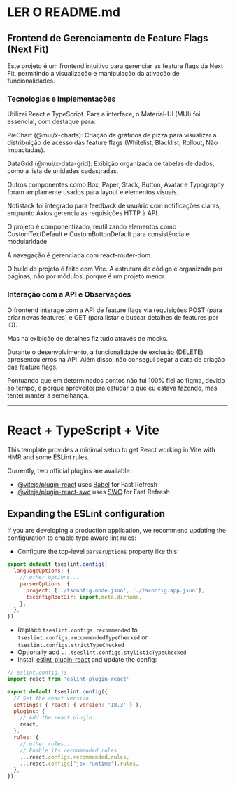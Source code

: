 <h1>LER O README.md</h1>

<h2>Frontend de Gerenciamento de Feature Flags (Next Fit)</h2>

Este projeto é um frontend intuitivo para gerenciar as feature flags da Next Fit, 
permitindo a visualização e manipulação da ativação de funcionalidades.

<h3>Tecnologias e Implementações</h3>
Utilizei React e TypeScript. Para a interface, o Material-UI (MUI) 
foi essencial, com destaque para:

PieChart (@mui/x-charts): Criação de gráficos de pizza para visualizar a 
distribuição de acesso das feature flags (Whitelist, Blacklist, Rollout, Não Impactadas).

DataGrid (@mui/x-data-grid): Exibição organizada 
de tabelas de dados, como a lista de unidades cadastradas.

Outros componentes como Box, Paper, Stack, Button, Avatar 
e Typography foram amplamente usados para layout e elementos visuais.

Notistack foi integrado para feedback de usuário com notificações 
claras, enquanto Axios gerencia as requisições HTTP à API. 

O projeto é componentizado, reutilizando elementos como CustomTextDefault e 
CustomButtonDefault para consistência e modularidade.

A navegação é gerenciada com react-router-dom.

O build do projeto é feito com Vite. A estrutura do código é organizada por páginas,
não por módulos, porque é um projeto menor.

<h3>Interação com a API e Observações</h3>

O frontend interage com a API de feature flags via requisições 
POST (para criar novas features) e 
GET (para listar e buscar detalhes de features por ID).

Mas na exibição de detalhes fiz tudo através de mocks.

Durante o desenvolvimento, a funcionalidade de exclusão (DELETE) apresentou erros na API. 
Além disso, não consegui pegar a data de criação das feature flags.

Pontuando que em determinados pontos não fui 100% fiel ao figma, devido ao tempo, 
e porque aproveitei pra estudar o que eu estava fazendo, mas tentei manter a semelhança.


----

# React + TypeScript + Vite

This template provides a minimal setup to get React working in Vite with HMR and some ESLint rules.

Currently, two official plugins are available:

- [@vitejs/plugin-react](https://github.com/vitejs/vite-plugin-react/blob/main/packages/plugin-react/README.md) uses [Babel](https://babeljs.io/) for Fast Refresh
- [@vitejs/plugin-react-swc](https://github.com/vitejs/vite-plugin-react-swc) uses [SWC](https://swc.rs/) for Fast Refresh

## Expanding the ESLint configuration

If you are developing a production application, we recommend updating the configuration to enable type aware lint rules:

- Configure the top-level `parserOptions` property like this:

```js
export default tseslint.config({
  languageOptions: {
    // other options...
    parserOptions: {
      project: ['./tsconfig.node.json', './tsconfig.app.json'],
      tsconfigRootDir: import.meta.dirname,
    },
  },
})
```

- Replace `tseslint.configs.recommended` to `tseslint.configs.recommendedTypeChecked` or `tseslint.configs.strictTypeChecked`
- Optionally add `...tseslint.configs.stylisticTypeChecked`
- Install [eslint-plugin-react](https://github.com/jsx-eslint/eslint-plugin-react) and update the config:

```js
// eslint.config.js
import react from 'eslint-plugin-react'

export default tseslint.config({
  // Set the react version
  settings: { react: { version: '18.3' } },
  plugins: {
    // Add the react plugin
    react,
  },
  rules: {
    // other rules...
    // Enable its recommended rules
    ...react.configs.recommended.rules,
    ...react.configs['jsx-runtime'].rules,
  },
})
```
